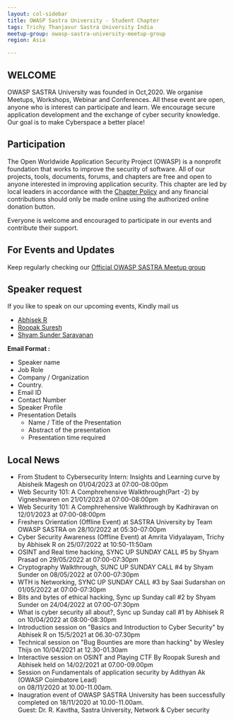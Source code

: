 ```yaml
---
layout: col-sidebar
title: OWASP Sastra University - Student Chapter
tags: Trichy Thanjavur Sastra University India
meetup-group: owasp-sastra-university-meetup-group
region: Asia 

---
```


## WELCOME

<!-- <img src="assets/images/logo/logo_text.png"/> -->

OWASP SASTRA University was founded in Oct,2020. We organise Meetups, Workshops, Webinar and Conferences. All these event are open, anyone who is interest can participate and learn. We encourage secure application development and the exchange of cyber security knowledge. Our goal is to make Cyberspace a better place!


## Participation
The Open Worldwide Application Security Project (OWASP) is a nonprofit foundation that works to improve the security of software. All of our projects, tools, documents, forums, and chapters are free and open to anyone interested in improving application security. This chapter are led by local leaders in accordance with the [Chapter Policy](https://owasp.org/www-policy/) and any financial contributions should only be made online using the authorized online donation button.

Everyone is welcome and encouraged to participate in our events and contribute their support.

## For Events and Updates
Keep regularly checking our [Official OWASP SASTRA Meetup group](https://www.meetup.com/owasp-sastra-university-meetup-group/)

## Speaker request
If you like to speak on our upcoming events, Kindly mail us
* [Abhisek R](mailto:abhisek.rajkumar@owasp.org)
* [Roopak Suresh](mailto:roopak.suresh@owasp.org)
* [Shyam Sunder Saravanan](mailto:shyam.sundersaravanan@owasp.org)

**Email Format :**

- Speaker name
- Job Role
- Company / Organization
- Country.
- Email ID
- Contact Number
- Speaker Profile
- Presentation Details
    - Name / Title of the Presentation
    - Abstract of the presentation
    - Presentation time required

## Local News
- From Student to Cybersecurity Intern: Insights and Learning curve by Abisheik Magesh on 01/04/2023 at 07:00-08:00pm<br />
- Web Security 101: A Comphrehensive Walkthrough(Part -2) by Vigneshwaren on 21/01/2023 at 07:00-08:00pm<br />
- Web Security 101: A Comphrehensive Walkthrough by Kadhiravan on 12/01/2023 at 07:00-08:00pm<br />
- Freshers Orientation (Offline Event) at SASTRA University by Team OWASP SASTRA on 28/10/2022 at 05:30-07:00pm<br />
- Cyber Security Awareness (Offline Event) at Amrita Vidyalayam, Trichy by Abhisek R on 25/07/2022 at 10:50-11:50am<br />
- OSINT and Real time hacking, SYNC UP SUNDAY CALL #5 by Shyam Prasad on 29/05/2022 at 07:00-07:30pm<br />
- Cryptography Walkthrough, SUNC UP SUNDAY CALL #4 by Shyam Sunder on 08/05/2022 at 07:00-07:30pm<br />
- WTH is Networking, SYNC UP SUNDAY CALL #3 by Saai Sudarshan on 01/05/2022 at 07:00-07:30pm<br />
- Bits and bytes of ethical hacking, Sync up Sunday call #2 by Shyam Sunder on 24/04/2022 at 07:00-07:30pm<br />
- What is cyber security all about?, Sync up Sunday call #1 by Abhisek R on 10/04/2022 at 08:00-08:30pm<br />
- Introduction session on "Basics and Introduction to Cyber Security" by Abhisek R on 15/5/2021 at 06.30-07.30pm<br />
- Technical session on "Bug Bounties are more than hacking" by Wesley Thijs on 10/04/2021 at 12.30-01.30am<br />
- Interactive session on OSINT and Playing CTF By Roopak Suresh and Abhisek held on 14/02/2021 at 07.00-09.00pm <br />
- Session on Fundamentals of application security by Adithyan Ak (OWASP Coimbatore Lead)<br />
  on 08/11/2020 at 10.00-11.00am.
- Inaugration event of OWASP SASTRA University has been successfully completed on 18/11/2020 at 10.00-11.00am.<br />
  Guest: Dr. R. Kavitha, Sastra University, Network & Cyber security
